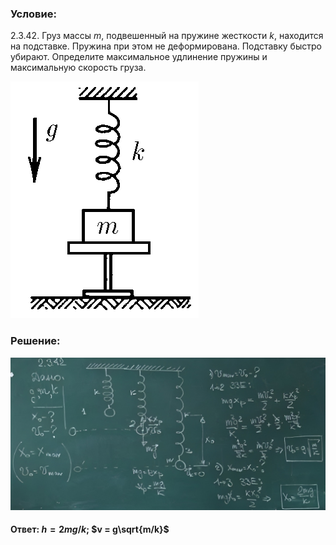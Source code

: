 ###  Условие:

$2.3.42.$ Груз массы $m$, подвешенный на пружине жесткости $k$, находится на подставке. Пружина при этом не деформирована. Подставку быстро убирают. Определите максимальное удлинение пружины и максимальную скорость груза.

![К задаче $2.3.42$|301x379, 25%](../../img/2.3.42/2.3.42.png)

###  Решение:

![|1076x522, 67%](../../img/2.3.42/sol.png)

#### Ответ: $h= 2mg/k;$ $v = g\sqrt{m/k}$